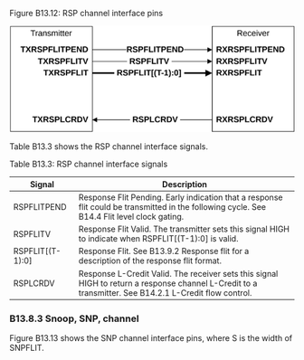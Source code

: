 Figure B13.12: RSP channel interface pins

![Image](page_431/image_000000_8ccb5ee0a31084dff16d5f0ca164dcbbf335164db3801c887a51441cd6e84bc5.png)

Table B13.3 shows the RSP channel interface signals.

Table B13.3: RSP channel interface signals

| Signal           | Description                                                                                                                                            |
|------------------|--------------------------------------------------------------------------------------------------------------------------------------------------------|
| RSPFLITPEND      | Response Flit Pending. Early indication that a response flit could be transmitted in the following cycle. See B14.4 Flit level clock gating.           |
| RSPFLITV         | Response Flit Valid. The transmitter sets this signal HIGH to indicate when RSPFLIT[(T-1):0] is valid.                                                 |
| RSPFLIT[(T-1):0] | Response Flit. See B13.9.2 Response flit for a description of the response flit format.                                                                |
| RSPLCRDV         | Response L-Credit Valid. The receiver sets this signal HIGH to return a response channel L-Credit to a transmitter. See B14.2.1 L-Credit flow control. |

### B13.8.3 Snoop, SNP, channel

Figure B13.13 shows the SNP channel interface pins, where S is the width of SNPFLIT.